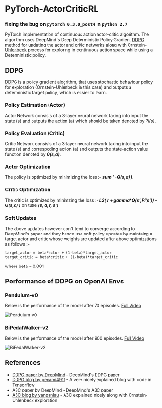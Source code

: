 # PyTorch-ActorCriticRL

### fixing the bug on ```pytorch 0.3.0_post4``` in ```python 2.7```

PyTorch implementation of continuous action actor-critic algorithm. The algorithm uses DeepMind's Deep Deterministic Policy Gradient [DDPG](https://arxiv.org/abs/1509.02971) method for updating the actor and critic networks along with [Ornstein–Uhlenbeck](https://en.wikipedia.org/wiki/Ornstein%E2%80%93Uhlenbeck_process) process for exploring in continuous action space while using a Deterministic policy.

## DDPG

[DDPG](https://arxiv.org/abs/1509.02971) is a policy gradient alogrithm, that uses stochastic behaviour policy for exploration (Ornstein-Uhlenbeck in this case) and outputs a deterministic target policy, which is easier to learn.

### Policy Estimation (Actor)

Actor Network consists of a 3-layer neural network taking into input the state (s) and outputs the action (a) which should be taken denoted by *Pi(s)*.

### Policy Evaluation (Critic)

Critic Network consists of a 3-layer neural network taking into input the state (s) and correspoding action (a) and outputs the state-action value function denoted by __*Q(s,a)*__.

### Actor Optimization

The policy is optimized by minimizing the loss :-  __*sum ( -Q(s,a) )*__.

### Critic Optimization

The critic is optimized by minimzing the loss :- __*L2( r + gamma\*Q(s',Pi(s')) - Q(s,a) )*__ on tutle __*(s, a, r, s')*__

### Soft Updates

The above updates however don't tend to converge according to DeepMind's paper and they hence use soft policy updates by maintaing a target actor and critic whose weights are updated after above optimizations as follows :-

```
target_actor = beta*actor + (1-beta)*target_actor
target_critic = beta*critic + (1-beta)*target_critic
```

where beta = 0.001

## Performance of DDPG on OpenAI Envs

### Pendulum-v0

Below is the performance of the model after 70 episodes. [Full Video](https://www.youtube.com/watch?v=feXeEG_KaYw)

![Pendulum-v0](https://j.gifs.com/O71nqL.gif)

### BiPedalWalker-v2

Below is the performance of the model after 900 episodes. [Full Video](https://www.youtube.com/watch?v=-QU42vpBWIg)

![BiPedalWalker-v2](https://j.gifs.com/r0Qx6k.gif)

## References

* [DDPG paper by DeepMind](https://arxiv.org/abs/1509.02971) - DeepMind's DDPG paper
* [DDPG blog by penami4911](http://pemami4911.github.io/blog/2016/08/21/ddpg-rl.html) - A very nicely explained blog with code in Tensorflow 
* [A3C paper by DeepMind](https://arxiv.org/abs/1602.01783) - DeepMind's A3C paper
* [A3C blog by yanpanlau](https://yanpanlau.github.io/2016/10/11/Torcs-Keras.html) - A3C explained nicely along with  Ornstein-Uhlenbeck exploration

